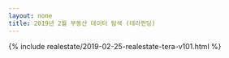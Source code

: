 ```yaml
---
layout: none
title: 2019년 2월 부동산 데이터 탐색 (테라펀딩) 
---
```


{% include realestate/2019-02-25-realestate-tera-v101.html %}